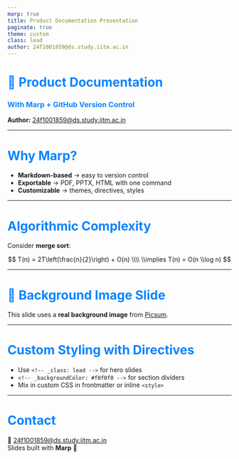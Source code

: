 ```yaml
---
marp: true
title: Product Documentation Presentation
paginate: true
theme: custom
class: lead
author: 24f1001859@ds.study.iitm.ac.in
---
```


<!-- _class: lead -->
# 📘 Product Documentation  
### With Marp + GitHub Version Control  
**Author:** 24f1001859@ds.study.iitm.ac.in  

---

<!-- theme override -->
<style>
section {
  font-family: "Segoe UI", sans-serif;
}
h1, h2, h3 {
  color: #0a84ff;
}
footer {
  color: #555;
  font-size: 0.7em;
}
</style>

# Why Marp?  

- **Markdown-based** → easy to version control  
- **Exportable** → PDF, PPTX, HTML with one command  
- **Customizable** → themes, directives, styles  

---

# Algorithmic Complexity  

Consider **merge sort**:

$$
T(n) = 2T\left(\frac{n}{2}\right) + O(n) \\\\
\\implies T(n) = O(n \\log n)
$$

---

<!-- _backgroundImage: url('https://picsum.photos/1600/900') -->
<!-- _backgroundSize: cover -->
<!-- _class: lead -->
# 🌄 Background Image Slide  

This slide uses a **real background image** from [Picsum](https://picsum.photos).  

---

# Custom Styling with Directives  

- Use `<!-- _class: lead -->` for hero slides  
- `<!-- _backgroundColor: #f0f0f0 -->` for section dividers  
- Mix in custom CSS in frontmatter or inline `<style>`  

---

# Contact  

📧 24f1001859@ds.study.iitm.ac.in  
Slides built with **Marp** 📝  
